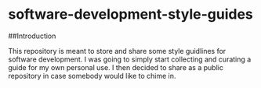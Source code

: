 # software-development-style-guides

##Introduction

This repository is meant to store and share some style guidlines for software development. I was going to simply start collecting and curating a guide for my own personal use. I then decided to share as a public repository in case somebody would like to chime in.
